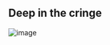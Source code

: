 ## Deep in the cringe
![image](https://user-images.githubusercontent.com/22433371/145288816-b1872fd2-8824-4cf0-91db-5e66cf7f1676.png)
